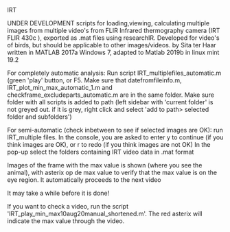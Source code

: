 IRT

UNDER DEVELOPMENT
scripts for loading,viewing, calculating multiple images from multiple video's from FLIR Infrared thermography camera (IRT FLIR 430c ), exported as .mat files using researchIR. Developed for video's of birds, but should be applicable to other images/videos.
by Sita ter Haar
written in MATLAB 2017a Windows 7, adapted to Matlab 2019b in linux mint 19.2

For completely automatic analysis:
Run script IRT_multiplefiles_automatic.m (green 'play' button, or F5. Make sure that datefromfileinfo.m, IRT_plot_min_max_automatic_1.m and checkframe_excludeparts_automatic.m are in the same folder.
Make sure folder with all scripts is added to path (left sidebar with 'current folder' is not greyed out. if it is grey, right click and select 'add to path> selected folder and subfolders')

For semi-automatic (check inbetween to see if selected images are OK):
run IRT_multiple files. In the console, you are asked to enter y to continue (if you think images are OK), or r to redo (if you think images are not OK)
In the pop-up select the folders containing IRT video data in .mat format

Images of the frame with the max value is shown (where you see the animal), with asterix op de max value to verify that the max value is on the eye region. It automatically proceeds to the next video

It may take a while before it is done!

If you want to check a video, run the script 'IRT_play_min_max10aug20manual_shortened.m'. The red asterix will indicate the max value through the video.
